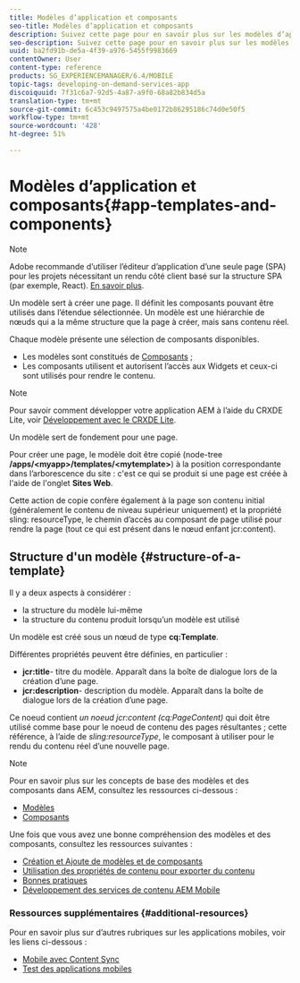 ```yaml
---
title: Modèles d’application et composants
seo-title: Modèles d’application et composants
description: Suivez cette page pour en savoir plus sur les modèles d’application et les composants. Il fournit des informations détaillées sur la structure des modèles.
seo-description: Suivez cette page pour en savoir plus sur les modèles d’application et les composants. Il fournit des informations détaillées sur la structure des modèles.
uuid: ba2fd91b-de5a-4f39-a976-5455f9983669
contentOwner: User
content-type: reference
products: SG_EXPERIENCEMANAGER/6.4/MOBILE
topic-tags: developing-on-demand-services-app
discoiquuid: 7f31c6a7-92d5-4a87-a9f0-68a82b834d5a
translation-type: tm+mt
source-git-commit: 6c453c9497575a4be0172b86295186c74d0e50f5
workflow-type: tm+mt
source-wordcount: '428'
ht-degree: 51%

---
```



# Modèles d’application et composants{#app-templates-and-components}

>[!NOTE]
>
>Adobe recommande d’utiliser l’éditeur d’application d’une seule page (SPA) pour les projets nécessitant un rendu côté client basé sur la structure SPA (par exemple, React). [En savoir plus](/help/sites-developing/spa-overview.md).

Un modèle sert à créer une page. Il définit les composants pouvant être utilisés dans l’étendue sélectionnée. Un modèle est une hiérarchie de nœuds qui a la même structure que la page à créer, mais sans contenu réel.

Chaque modèle présente une sélection de composants disponibles.

* Les modèles sont constitués de [Composants](/help/sites-developing/components.md) ;
* Les composants utilisent et autorisent l’accès aux Widgets et ceux-ci sont utilisés pour rendre le contenu.

>[!NOTE]
>
>Pour savoir comment développer votre application AEM à l’aide du CRXDE Lite, voir [Développement avec le CRXDE Lite](/help/sites-developing/developing-with-crxde-lite.md).

Un modèle sert de fondement pour une page.

Pour créer une page, le modèle doit être copié (node-tree **/apps/&lt;myapp>/templates/&lt;mytemplate>**) à la position correspondante dans l’arborescence du site : c&#39;est ce qui se produit si une page est créée à l&#39;aide de l&#39;onglet **Sites Web**.

Cette action de copie confère également à la page son contenu initial (généralement le contenu de niveau supérieur uniquement) et la propriété sling: resourceType, le chemin d’accès au composant de page utilisé pour rendre la page (tout ce qui est présent dans le nœud enfant jcr:content).

## Structure d&#39;un modèle {#structure-of-a-template}

Il y a deux aspects à considérer :

* la structure du modèle lui-même
* la structure du contenu produit lorsqu’un modèle est utilisé

Un modèle est créé sous un nœud de type **cq:Template**.

Différentes propriétés peuvent être définies, en particulier :

* **jcr:title**- titre du modèle. Apparaît dans la boîte de dialogue lors de la création d’une page.
* **jcr:description**- description du modèle. Apparaît dans la boîte de dialogue lors de la création d’une page.

Ce noeud contient *un noeud jcr:content (cq:PageContent)* qui doit être utilisé comme base pour le noeud de contenu des pages résultantes ; cette référence, à l’aide de *sling:resourceType*, le composant à utiliser pour le rendu du contenu réel d’une nouvelle page.

>[!NOTE]
>
>Pour en savoir plus sur les concepts de base des modèles et des composants dans AEM, consultez les ressources ci-dessous :
>
>* [Modèles](/help/sites-developing/templates.md)
>* [Composants](/help/sites-developing/components.md)

>



Une fois que vous avez une bonne compréhension des modèles et des composants, consultez les ressources suivantes :

* [Création et Ajoute de modèles et de composants](/help/mobile/mobile-ondemand-app-templates.md)
* [Utilisation des propriétés de contenu pour exporter du contenu](/help/mobile/on-demand-content-properties-exporting.md)
* [Bonnes pratiques](/help/mobile/best-practices-aem-mobile.md)
* [Développement des services de contenu AEM Mobile](/help/mobile/developing-content-services.md)

### Ressources supplémentaires {#additional-resources}

Pour en savoir plus sur d’autres rubriques sur les applications mobiles, voir les liens ci-dessous :

* [Mobile avec Content Sync](/help/mobile/mobile-ondemand-contentsync.md)
* [Test des applications mobiles](/help/mobile/develop-mobile-apps-testing.md)

